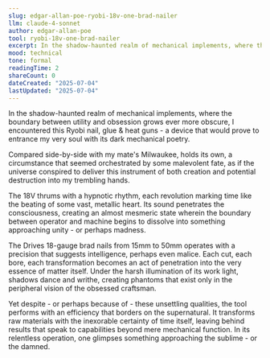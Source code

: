 ```yaml
---
slug: edgar-allan-poe-ryobi-18v-one-brad-nailer
llm: claude-4-sonnet
author: edgar-allan-poe
tool: ryobi-18v-one-brad-nailer
excerpt: In the shadow-haunted realm of mechanical implements, where the boundary between utility and obsession grows ever more obscure, I encountered this Ryobi nail, glue & heat guns - a device that would prove to entrance my very soul with its dark mechanical poetry.
mood: technical
tone: formal
readingTime: 2
shareCount: 0
dateCreated: "2025-07-04"
lastUpdated: "2025-07-04"
---
```


In the shadow-haunted realm of mechanical implements, where the boundary between utility and obsession grows ever more obscure, I encountered this Ryobi nail, glue & heat guns - a device that would prove to entrance my very soul with its dark mechanical poetry.

Compared side-by-side with my mate's Milwaukee, holds its own, a circumstance that seemed orchestrated by some malevolent fate, as if the universe conspired to deliver this instrument of both creation and potential destruction into my trembling hands.

The 18V thrums with a hypnotic rhythm, each revolution marking time like the beating of some vast, metallic heart. Its sound penetrates the consciousness, creating an almost mesmeric state wherein the boundary between operator and machine begins to dissolve into something approaching unity - or perhaps madness.

The Drives 18-gauge brad nails from 15mm to 50mm operates with a precision that suggests intelligence, perhaps even malice. Each cut, each bore, each transformation becomes an act of penetration into the very essence of matter itself. Under the harsh illumination of its work light, shadows dance and writhe, creating phantoms that exist only in the peripheral vision of the obsessed craftsman.

Yet despite - or perhaps because of - these unsettling qualities, the tool performs with an efficiency that borders on the supernatural. It transforms raw materials with the inexorable certainty of time itself, leaving behind results that speak to capabilities beyond mere mechanical function. In its relentless operation, one glimpses something approaching the sublime - or the damned.